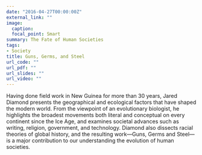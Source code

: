 ```yaml
---
date: "2016-04-27T00:00:00Z"
external_link: ""
image:
  caption:
  focal_point: Smart
summary: The Fate of Human Societies
tags:
- Society
title: Guns, Germs, and Steel
url_code: ""
url_pdf: ""
url_slides: ""
url_video: ""
---
```


Having done field work in New Guinea for more than 30 years, Jared Diamond presents the geographical and ecological factors that have shaped the modern world. From the viewpoint of an evolutionary biologist, he highlights the broadest movements both literal and conceptual on every continent since the Ice Age, and examines societal advances such as writing, religion, government, and technology. Diamond also dissects racial theories of global history, and the resulting work—Guns, Germs and Steel—is a major contribution to our understanding the evolution of human societies.
